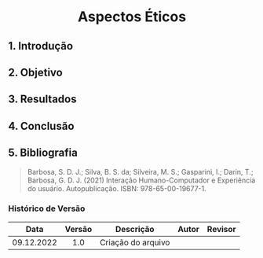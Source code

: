 # <center>Aspectos Éticos

## 1. Introdução


## 2. Objetivo


## 3. Resultados


## 4. Conclusão


## 5. Bibliografia
> Barbosa, S. D. J.; Silva, B. S. da; Silveira, M. S.; Gasparini, I.; Darin, T.; Barbosa, G. D. J. (2021) Interação Humano-Computador e Experiência do usuário. Autopublicação. ISBN: 978-65-00-19677-1.

### Histórico de Versão
 
| Data       | Versão | Descrição            | Autor             | Revisor |
|:----------:|:------:|:--------------------:|:-----------------:|:-------:|
| 09.12.2022 | 1.0 | Criação do arquivo |    |                   |
 
